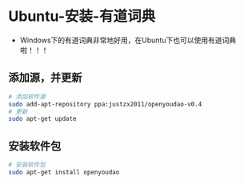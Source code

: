 # Ubuntu-安装-有道词典

* Windows下的有道词典非常地好用，在Ubuntu下也可以使用有道词典啦！！！

## 添加源，并更新
```bash
# 添加软件源
sudo add-apt-repository ppa:justzx2011/openyoudao-v0.4
# 更新
sudo apt-get update
```
## 安装软件包
```bash
# 安装软件包
sudo apt-get install openyoudao
```

